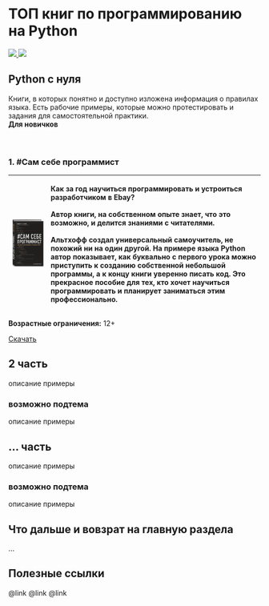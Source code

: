 # ТОП книг по программированию на Python

<p align="left">
  <a href="#">
    <img src="https://img.shields.io/badge/%D0%A3%D1%87%D0%B8%D1%81%D1%8C-%D1%87%D0%B8%D1%82%D0%B0%D1%8F-important">
  </a>
  <a href="#">
      <img src="https://img.shields.io/badge/Open%20Lake-Code-9cF">
  </a>
</p>

## Python с нуля
Книги, в которых понятно и доступно изложена информация 
о правилах языка. Есть рабочие примеры, которые можно 
протестировать и задания для самостоятельной практики.
<br>**Для новичков**<br><br><br>

### 1. #Сам себе программист

| <img src="2.jpg" width=600><br> | <p align="left">Как за год научиться программировать и устроиться разработчиком в Ebay?<br><br>Автор книги, на собственном опыте знает, что это возможно, и делится знаниями с читателями.<br><br>Альтхофф создал универсальный самоучитель, не похожий ни на один другой. На примере языка Python автор показывает, как буквально с первого урока можно приступить к созданию собственной небольшой программы, а к концу книги уверенно писать код. Это прекрасное пособие для тех, кто хочет научиться программировать и планирует заниматься этим профессионально.</p> |
|---------------------------------|---------------------------------------------------------------------------------------------------------------------------------------------------------------------------------------------------------------------------------------------------------------------------------------------------------------------------------------------------------------------------------------------------------------------------------------------------------------------------------------------------------------------------------------------------------------------------|

**Возрастные ограничения:** 12+

[Скачать](https://github.com/jonotyan/openlake.guides/blob/main/books/download/yourrself/%D0%9A%D0%BE%D1%80%D0%B8_%D0%90%D0%BB%D1%8C%D1%82%D1%85%D0%BE%D1%84%D1%84_%23%D0%A1%D0%B0%D0%BC_%D1%81%D0%B5%D0%B1%D0%B5_%D0%BF%D1%80%D0%BE%D0%B3%D1%80%D0%B0%D0%BC%D0%BC%D0%B8%D1%81%D1%82.pdf)


## 2 часть
описание
примеры
### возможно подтема
описание
примеры

## ... часть
описание
примеры
### возможно подтема
описание
примеры

## Что дальше и вовзрат на главную раздела
...

## Полезные ссылки
@link
@link
@link
